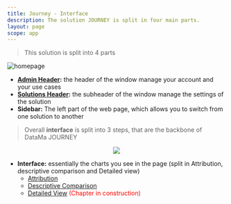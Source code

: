 ```yaml
---
title: Journey - Interface
description: The solution JOURNEY is split in four main parts.
layout: page
scope: app
---
```


> This solution is split into 4 parts


![homepage]({{site.url}}/{{site.baseurl}}/core_app/new/journey/images/journey_interface.png)

* **[Admin Header]({{site.url}}/{{site.baseurl}}/core_app/new/interface/header/header.html):** the header of the window manage your account and your use cases
* **[Solutions Header]({{site.url}}/{{site.baseurl}}/core_app/new/interface/header/journey_header.html):** the subheader of the window manage the settings of the solution
* **Sidebar:** The left part of the web page, which allows you to switch from one solution to another

> Overall **interface** is split into 3 steps, that are the backbone of DataMa JOURNEY

<center><img src="{{site.url}}/{{site.baseurl}}/core_app/journey/images/model.png"/></center>

* **Interface:**  essentially the charts you see in the page (split in Attribution, descriptive comparison and Detailed view)
    - [Attribution]({{site.url}}/{{site.baseurl}}/core_app/new/journey/interface/attribution.html)
    - [Descriptive Comparison]({{site.url}}/{{site.baseurl}}/core_app/new/journey/interface/descriptive_comparison.html)
    - [Detailed View]({{site.url}}/{{site.baseurl}}/core_app/new/journey/interface/detailed_view.html) <span style="color:red"> (Chapter in construction)</span>

<br>

